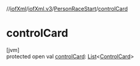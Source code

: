 //[iofXml](../../../index.md)/[iofXml.v3](../index.md)/[PersonRaceStart](index.md)/[controlCard](control-card.md)

# controlCard

[jvm]\
protected open val [controlCard](control-card.md): [List](https://docs.oracle.com/javase/8/docs/api/java/util/List.html)<[ControlCard](../-control-card/index.md)>
